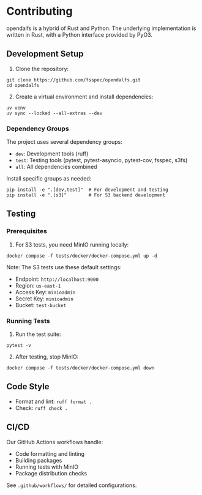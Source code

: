 # Contributing

opendalfs is a hybrid of Rust and Python. The underlying implementation is written in Rust, with a Python interface provided by PyO3.

## Development Setup

1. Clone the repository:
```shell
git clone https://github.com/fsspec/opendalfs.git
cd opendalfs
```

2. Create a virtual environment and install dependencies:
```shell
uv venv
uv sync --locked --all-extras --dev
```

### Dependency Groups

The project uses several dependency groups:
- `dev`: Development tools (ruff)
- `test`: Testing tools (pytest, pytest-asyncio, pytest-cov, fsspec, s3fs)
- `all`: All dependencies combined

Install specific groups as needed:
```shell
pip install -e ".[dev,test]"  # For development and testing
pip install -e ".[s3]"        # For S3 backend development
```

## Testing

### Prerequisites

1. For S3 tests, you need MinIO running locally:

```shell
docker compose -f tests/docker/docker-compose.yml up -d
```

Note: The S3 tests use these default settings:

- Endpoint: `http://localhost:9000`
- Region: `us-east-1`
- Access Key: `minioadmin`
- Secret Key: `minioadmin`
- Bucket: `test-bucket`

### Running Tests

1. Run the test suite:

```shell
pytest -v
```

2. After testing, stop MinIO:

```shell
docker compose -f tests/docker/docker-compose.yml down
```

## Code Style

- Format and lint: `ruff format .`
- Check: `ruff check .`

## CI/CD

Our GitHub Actions workflows handle:
- Code formatting and linting
- Building packages
- Running tests with MinIO
- Package distribution checks

See `.github/workflows/` for detailed configurations.
